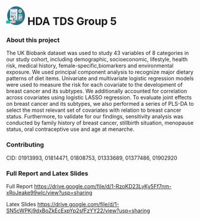 # <img src="https://github.com/oddgr/TDS_Codes_Group5/blob/master/ic1.png" width="50" height="50"> HDA TDS Group 5  
###   About this project




The UK Biobank dataset was used to study 43 variables of 8 categories in our study cohort, including demographic, socioeconomic, lifestyle, health risk, medical history, female-specific,biomarkers and environmental exposure. We used principal component analysis to recognize major dietary patterns of diet items. Univariate and multivariate logistic regression models were used to measure the risk for each covariate to the development of breast cancer and its subtypes. We additionally accounted for correlation across covariates using logistic LASSO regression. To evaluate joint effects on breast cancer and its subtypes, we also performed a series of PLS-DA to select the most relevant set of covariates with relation to breast cancer status. Furthermore, to validate for our findings, sensitivity analysis was conducted by family history of breast cancer, stillbirth situation, menopause status, oral contraceptive use and age at menarche.

### Contributing
CID: 01913993, 01814471, 01808753, 01333689, 01377486, 01902920

### Full Report and Latex Slides
Full Report
https://drive.google.com/file/d/1-RzoKD23LyKy5Ff7nm-xRoJeake99wlc/view?usp=sharing

Latex Slides
https://drive.google.com/file/d/1-SN5cWPKj9dxBoZkEcExpYp2sfFzYY22/view?usp=sharing
